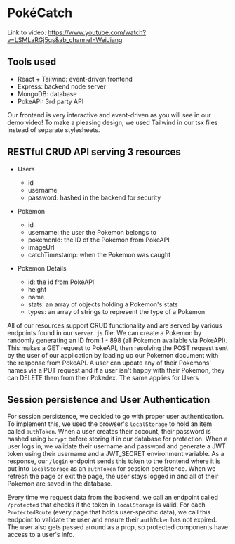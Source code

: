 # PokéCatch

Link to video: https://www.youtube.com/watch?v=LSMLaRGj5qs&ab_channel=WeiJiang

## Tools used
- React + Tailwind: event-driven frontend
- Express: backend node server
- MongoDB: database
- PokeAPI: 3rd party API

Our frontend is very interactive and event-driven as you will see in our demo video!
To make a pleasing design, we used Tailwind in our tsx files instead of separate stylesheets.

## RESTful CRUD API serving 3 resources
- Users
  - id
  - username
  - password: hashed in the backend for security
 
- Pokemon
  - id
  - username: the user the Pokemon belongs to
  - pokemonId: the ID of the Pokemon from PokeAPI
  - imageUrl
  - catchTimestamp: when the Pokemon was caught

- Pokemon Details
  - id: the id from PokeAPI
  - height
  - name
  - stats: an array of objects holding a Pokemon's stats
  - types: an array of strings to represent the type of a Pokemon
 
All of our resources support CRUD functionality and are served by various endpoints found in our `server.js` file. We can create a Pokemon by randomly generating an ID from 1 - 898 (all Pokemon available via PokeAPI). This makes a GET request to PokeAPI, then resolving the POST request sent by the user of our application by loading up our Pokemon document with the response from PokeAPI. A user can update any of their Pokemons' names via a PUT request and if a user isn't happy with their Pokemon, they can DELETE them from their Pokedex. The same applies for Users

## Session persistence and User Authentication
For session persistence, we decided to go with proper user authentication. To implement this, we used the browser's `localStorage` to hold an item called `authToken`. When a user creates their account, their password is hashed using `bcrypt` before storing it in our database for protection. When a user logs in, we validate their username and password and generate a JWT token using their username and a JWT_SECRET environment variable. As a response, our `/login` endpoint sends this token to the frontend where it is put into `localStorage` as an `authToken` for session persistence. When we refresh the page or exit the page, the user stays logged in and all of their Pokemon are saved in the database. 

Every time we request data from the backend, we call an endpoint called `/protected` that checks if the token in `localStorage` is valid. For each `ProtectedRoute` (every page that holds user-specific data), we call this endpoint to validate the user and ensure their `authToken` has not expired. The user also gets passed around as a prop, so protected components have access to a user's info.
